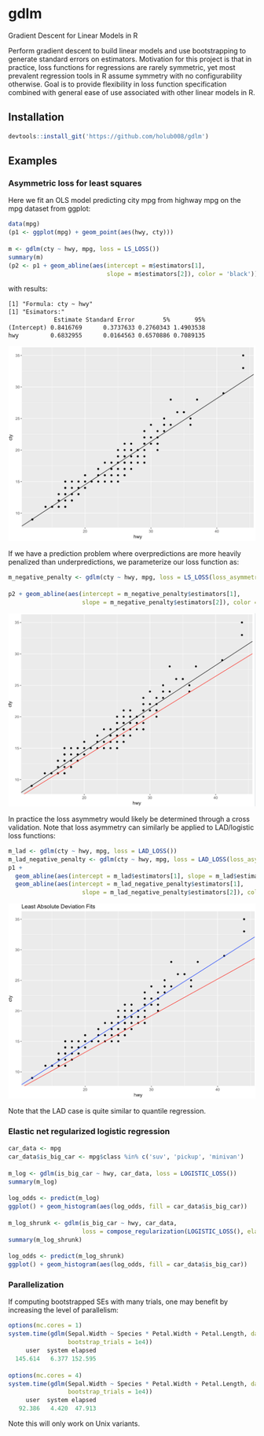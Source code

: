 # gdlm
Gradient Descent for Linear Models in R

Perform gradient descent to build linear models and use bootstrapping to generate standard errors on estimators. Motivation for this project is that in practice, loss functions for regressions are rarely symmetric, yet most prevalent regression tools in R assume symmetry with no configurability otherwise. Goal is to provide flexibility in loss function specification combined with general ease of use associated with other linear models in R.
## Installation
```R
devtools::install_git('https://github.com/holub008/gdlm')
```

## Examples
### Asymmetric loss for least squares
Here we fit an OLS model predicting city mpg from highway mpg on the mpg dataset from ggplot:
```R
data(mpg)
(p1 <- ggplot(mpg) + geom_point(aes(hwy, cty)))

m <- gdlm(cty ~ hwy, mpg, loss = LS_LOSS())
summary(m)
(p2 <- p1 + geom_abline(aes(intercept = m$estimators[1],
                            slope = m$estimators[2]), color = 'black'))
```
with results:
```
[1] "Formula: cty ~ hwy"
[1] "Esimators:"
             Estimate Standard Error        5%       95%
(Intercept) 0.8416769      0.3737633 0.2760343 1.4903538
hwy         0.6832955      0.0164563 0.6570886 0.7089135
```
![mpg_ls_fit](docs/images/mpg_ls_fit.png)

If we have a prediction problem where overpredictions are more heavily penalized than underpredictions, we parameterize our loss function as:
```R
m_negative_penalty <- gdlm(cty ~ hwy, mpg, loss = LS_LOSS(loss_asymmetry = .1))

p2 + geom_abline(aes(intercept = m_negative_penalty$estimators[1],
                     slope = m_negative_penalty$estimators[2]), color ='red')
```
![mpg_underpred_fit](docs/images/mpg_ls_underpred_fit.png)

In practice the loss asymmetry would likely be determined through a cross validation. Note that loss asymmetry can similarly be applied to LAD/logistic loss functions:

```R
m_lad <- gdlm(cty ~ hwy, mpg, loss = LAD_LOSS())
m_lad_negative_penalty <- gdlm(cty ~ hwy, mpg, loss = LAD_LOSS(loss_asymmetry = .1))
p1 +
  geom_abline(aes(intercept = m_lad$estimators[1], slope = m_lad$estimators[2]), color = 'blue') +
  geom_abline(aes(intercept = m_lad_negative_penalty$estimators[1],
                     slope = m_lad_negative_penalty$estimators[2]), color ='red') + ggtitle('Least Absolute Deviation Fits')
```
![mpg_lad_fits](docs/images/lad_fits.png)

Note that the LAD case is quite similar to quantile regression.

### Elastic net regularized logistic regression
```R
car_data <- mpg
car_data$is_big_car <- mpg$class %in% c('suv', 'pickup', 'minivan')

m_log <- gdlm(is_big_car ~ hwy, car_data, loss = LOGISTIC_LOSS())
summary(m_log)

log_odds <- predict(m_log)
ggplot() + geom_histogram(aes(log_odds, fill = car_data$is_big_car))

m_log_shrunk <- gdlm(is_big_car ~ hwy, car_data,
                     loss = compose_regularization(LOGISTIC_LOSS(), elastic_net_parameter = .5, lambda = 1e-3))
summary(m_log_shrunk)

log_odds <- predict(m_log_shrunk)
ggplot() + geom_histogram(aes(log_odds, fill = car_data$is_big_car))
```

### Parallelization
If computing bootstrapped SEs with many trials, one may benefit by increasing the level of parallelism:

```R
options(mc.cores = 1)
system.time(gdlm(Sepal.Width ~ Species * Petal.Width + Petal.Length, data = iris, loss = LS_LOSS(), 
                 bootstrap_trials = 1e4))
     user  system elapsed 
  145.614   6.377 152.595 
  
options(mc.cores = 4)
system.time(gdlm(Sepal.Width ~ Species * Petal.Width + Petal.Length, data = iris, loss = LS_LOSS(), 
                 bootstrap_trials = 1e4))
     user  system elapsed 
   92.386   4.420  47.913 

```
Note this will only work on Unix variants.
